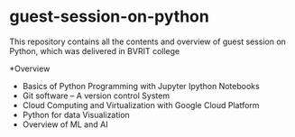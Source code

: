 # guest-session-on-python

This repository contains all the contents and overview of guest session on Python, which was delivered in BVRIT college

*Overview 
- Basics of Python Programming with Jupyter Ipython Notebooks
- Git software – A version control System 
- Cloud Computing and Virtualization with Google Cloud Platform 
- Python for data Visualization 
- Overview of ML and AI 

